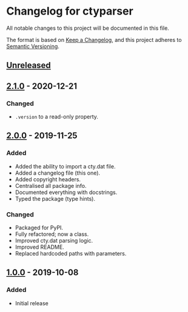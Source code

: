 # Changelog for ctyparser
All notable changes to this project will be documented in this file.

The format is based on [Keep a Changelog](https://keepachangelog.com/en/1.0.0/),
and this project adheres to [Semantic Versioning](https://semver.org/spec/v2.0.0.html).

## [Unreleased]


## [2.1.0] - 2020-12-21
### Changed
- `.version` to a read-only property.


## [2.0.0] - 2019-11-25
### Added
- Added the ability to import a cty.dat file.
- Added a changelog file (this one).
- Added copyright headers.
- Centralised all package info.
- Documented everything with docstrings.
- Typed the package (type hints).
### Changed
- Packaged for PyPI.
- Fully refactored; now a class.
- Improved cty.dat parsing logic.
- Improved README.
- Replaced hardcoded paths with parameters.

## [1.0.0] - 2019-10-08
### Added
- Initial release

[Unreleased]: https://github.com/miaowware/ctyparser/compare/v2.1.0...HEAD
[2.1.0]: https://github.com/miaowware/ctyparser/releases/tag/v2.1.0
[2.0.0]: https://github.com/miaowware/ctyparser/releases/tag/v2.0.0
[1.0.0]: https://github.com/miaowware/ctyparser/releases/tag/v1.0.0
